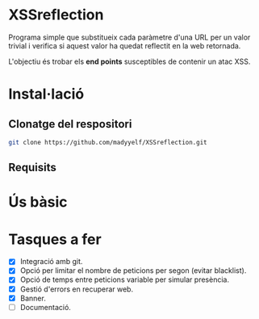 # XSSreflection
Programa simple que substitueix cada paràmetre d'una URL per un valor trivial i verifica si aquest valor ha quedat reflectit en la web retornada.

L'objectiu és trobar els **end points** susceptibles de contenir un atac XSS.
# Instal·lació
## Clonatge del respositori
```bash
git clone https://github.com/madyyelf/XSSreflection.git
```
## Requisits
# Ús bàsic
# Tasques a fer
- [x] Integració amb git.
- [x] Opció per limitar el nombre de peticions per segon (evitar blacklist).
- [x] Opció de temps entre peticions variable per simular presència.
- [x] Gestió d'errors en recuperar web.
- [x] Banner.
- [ ] Documentació.
